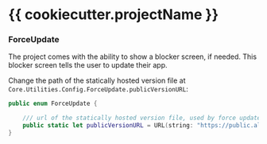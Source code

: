 # {{ cookiecutter.projectName }}

### ForceUpdate

The project comes with the ability to show a blocker screen, if needed. This blocker screen tells the user to update their app.

Change the path of the statically hosted version file at `Core.Utilities.Config.ForceUpdate.publicVersionURL`:

```swift
public enum ForceUpdate {

    /// url of the statically hosted version file, used by force update feature
    public static let publicVersionURL = URL(string: "https://public.allaboutapps.at/config/test/version.json")!
}
```
